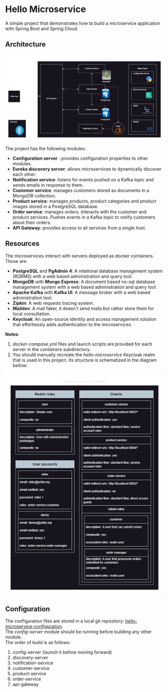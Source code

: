 # Hello Microservice

A simple project that demonstrates how to build a microservice application with Spring Boot and Spring Cloud.

## Architecture

![](github-assets/architecture.png)

The project has the following modules:

* **Configuration server** : provides configuration properties to other modules.
* **Eureka discovery server**: allows microservices to dynamically discover each other.
* **Notification service**: listens for events pushed on a Kafka topic and sends emails in response to them.
* **Customer service**: manages customers stored as documents in a MongoDB collection.
* **Product service**: manages products, product categories and product images stored in a PostgreSQL database.
* **Order service**: manages orders. Interacts with the customer and product services. Pushes events in a Kafka topic to notify customers about their orders.
* **API Gateway**: provides access to all services from a single host.

## Resources

The microservices interact with servers deployed as docker containers.
Those are:

* **PostgreSQL** and **PgAdmin 4**: A relational database management system (RDBMS) with a web based administration and query tool.
* **MongoDB** with **Mongo Express**: A document based no-sql database management system with a web based administration and query tool.
* **Apache Kafka** with **Kafka UI**: A message broker with a web based administration tool.
* **Zipkin**: A web requests tracing system.
* **Maildev**: A mail faker, it doesn't send mails but rather store them for local consultation.
* **Keycloak**: An open-source identity and access management solution that effortlessly adds authentication to the microservices.

**Notes**:

1. _docker-compose.yml_ files and launch scripts are provided for each server in the _containers_ subdirectory.
2. You should manually recreate the _hello-microservice_ Keycloak realm that is used in this project. Its structure is schematized in the diagram bellow:

![](github-assets/keycloak-realm.png)

## Configuration

The configuration files are stored in a local git repository: [hello-microservice-configuration](https://github.com/michelmbem/hello-microservice-configuration).<br>
The _config-server_ module should be running before building any other module.<br>
The order of build is as follows:

1. config-server (launch it before moving forward)
2. discovery-server
3. notification-service
4. customer-service
5. product-service
6. order-service
7. api-gateway
